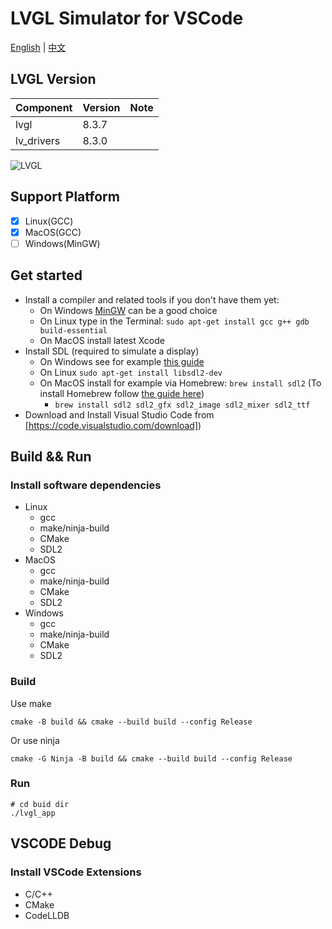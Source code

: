 # LVGL Simulator for VSCode

[English](README.md) | [中文](README_CN.md)

## LVGL Version

| Component | Version | Note |
| :--- | :--- | :--- |
| lvgl | 8.3.7 | |
| lv_drivers | 8.3.0 | |

![LVGL](./docs/images/lvgl_sdl_simulator.png)

## Support Platform

- [x] Linux(GCC)
- [x] MacOS(GCC)
- [ ] Windows(MinGW)

## Get started
- Install a compiler and related tools if you don't have them yet:
  - On Windows [MinGW](https://www.mingw-w64.org/) can be a good choice
  - On Linux type in the Terminal: `sudo apt-get install gcc g++ gdb build-essential`
  - On MacOS install latest Xcode
- Install SDL (required to simulate a display)
  - On Windows see for example [this guide](https://www.caveofprogramming.com/c-for-complete-beginners/setting-up-sdl-windows.html)
  - On Linux `sudo apt-get install libsdl2-dev`
  - On MacOS install for example via Homebrew: `brew install sdl2` (To install Homebrew follow [the guide here](https://brew.sh/))
    - `brew install sdl2 sdl2_gfx sdl2_image sdl2_mixer sdl2_ttf`
- Download and Install Visual Studio Code from [https://code.visualstudio.com/download])

## Build && Run

### Install software dependencies

- Linux
    - gcc
    - make/ninja-build
    - CMake
    - SDL2
- MacOS
    - gcc
    - make/ninja-build
    - CMake
    - SDL2
- Windows
    - gcc
    - make/ninja-build
    - CMake
    - SDL2

### Build

Use make

```shell
cmake -B build && cmake --build build --config Release
```

Or use ninja

```shell
cmake -G Ninja -B build && cmake --build build --config Release
```

### Run

```shell
# cd buid dir
./lvgl_app
```


## VSCODE Debug

### Install VSCode Extensions

- C/C++
- CMake
- CodeLLDB